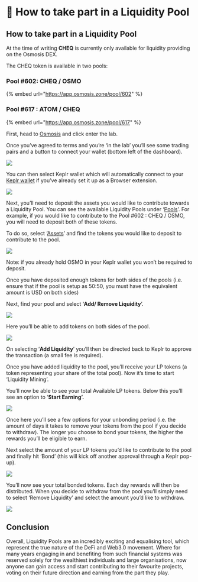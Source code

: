 # 🚰 How to take part in a Liquidity Pool

## How to take part in a Liquidity Pool

At the time of writing **CHEQ** is currently only available for liquidity providing on the Osmosis DEX.

The CHEQ token is available in two pools:&#x20;

### Pool #602: CHEQ / OSMO

{% embed url="https://app.osmosis.zone/pool/602" %}

### Pool #617 : ATOM / CHEQ

{% embed url="https://app.osmosis.zone/pool/617" %}

First, head to [Osmosis](https://osmosis.zone/) and click enter the lab.&#x20;

Once you’ve agreed to terms and you’re ‘in the lab’ you’ll see some trading pairs and a button to connect your wallet (bottom left of the dashboard).

![](https://lh4.googleusercontent.com/C-suhydsNbEE-oHTBjqtJST9saMu\_obvTUWv9oyiLtW-BDYjG8RmDU\_yNNVNjbH6oVpNHKdWN535umExpeL3FzilA6AA\_\_Sy1aRH5v8Zx9QrlUoC0FYeFJh3Xe9THDpeC1vQrKve)

You can then select Keplr wallet which will automatically connect to your [Keplr wallet](https://blog.cheqd.io/were-launching-the-cheq-token-very-soon-here-s-how-you-can-get-ready-8fc6a7833fbb) if you’ve already set it up as a Browser extension.

![](https://lh3.googleusercontent.com/Txks4nFXeKEKVLfuJrKRP29EEpHkSRDdo3-ETYjMIqmep2PhIPo8U6XfV4NBG9RsUm6CrRCoMFedA9wkAvkzZrnnPL59so62uBmIwKu0nDuKRlKjW-pxtJLYjU8MEKYxtmlIEBHa)

Next, you’ll need to deposit the assets you would like to contribute towards a Liquidity Pool. You can see the available Liquidity Pools under ‘[Pools](https://app.osmosis.zone/pools)’. For example, if you would like to contribute to the Pool #602 : CHEQ / OSMO, you will need to deposit both of these tokens.

To do so, select ‘[Assets](https://app.osmosis.zone/assets)’ and find the tokens you would like to deposit to contribute to the pool.

![](https://lh3.googleusercontent.com/Q3aSC21DyTtcDx-8KCZxdo0Xgws2NmWNpEy5qqXwAIoFtH8e4A9ev4otWJ4QHo0ASWPpS1O65yqjhaH8psWJxuVPrMIrzJlmWGt4RosrdLKzjpoRllVyRCXWSBAZ8mc63mtAvj9s)

Note: if you already hold OSMO in your Keplr wallet you won’t be required to deposit.

Once you have deposited enough tokens for both sides of the pools (i.e. ensure that if the pool is setup as 50:50, you must have the equivalent amount is USD on both sides)

Next, find your pool and select ‘**Add/ Remove Liquidity**’.

![](https://lh6.googleusercontent.com/OHBMsmpKPmg6kBt7i6WVcWWH9DDy60QH2mlkQ2OaBSf-de1rqMQQJO-UDkK03HKioCsOHoCU-TnBkQgFmNqaIgIYwiA5SeHRZx3hdELeJzs5A7SORm0w\_lYBWflrpU-tbeqKbgas)

Here you’ll be able to add tokens on both sides of the pool.

![](https://lh6.googleusercontent.com/lI13O2xxtsFe5RdFRiV0z6timTKwpIfprNxd8U8hccGWHwMpjljWZJvyti8OXAsdb4lPp\_oFLc0kgU5WLKaVeInmJc8uLSmC8664flJhb4jjewF9bn032Dfu4wuEDT5RYEZ2edYU)

On selecting ‘**Add Liquidity**’ you’ll then be directed back to Keplr to approve the transaction (a small fee is required).

Once you have added liquidity to the pool, you’ll receive your LP tokens (a token representing your share of the total pool). Now it’s time to start ‘Liquidity Mining’.

You’ll now be able to see your total Available LP tokens. Below this you’ll see an option to ‘**Start Earning’.**

![](https://lh6.googleusercontent.com/OG9qhtKBLbv7r1sI5X5jinXcEH4EragFR2i84zstxzzp9KhtGzRPnVL8Y\_Wj5UUmJdH3Vv900G7GXxD83iZ5mJfiRFN11jEcYMEivwRlLddztmn6a\_BQzTnanNeSUbIKVl6iMEM3)

Once here you’ll see a few options for your unbonding period (i.e. the amount of days it takes to remove your tokens from the pool if you decide to withdraw). The longer you choose to bond your tokens, the higher the rewards you’ll be eligible to earn.

Next select the amount of your LP tokens you’d like to contribute to the pool and finally hit ‘Bond’ (this will kick off another approval through a Keplr pop-up).

![](https://lh3.googleusercontent.com/aS5t1X5CbCVFcooH-quI8-gueQQa4vASKOWcCgXjk\_C2AXcFVZ2-LxoHyaZb4wjznNMQ8xsex589f1VsbwXcaQ1pvOvuxC5W2-Hi0B7ZGu9SfxteSZTbg-P0jZu9zHRjlZ2ZuV5B)

You’ll now see your total bonded tokens. Each day rewards will then be distributed. When you decide to withdraw from the pool you’ll simply need to select ‘Remove Liquidity’ and select the amount you’d like to withdraw.

![](https://lh5.googleusercontent.com/y2dDpWFBmT1gv82e8eaHWkRnMR\_prevuywiJQ3X23rRLpfwwjUiUSsaoO9dOivO02bU\_iCjS24-ID-z1QuX91-4tFsUPl-Uz28kguOD6oYXuGLSB5ZrwDQgXj7L7c9zmGqJqZuAJ)

## Conclusion&#x20;

Overall, Liquidity Pools are an incredibly exciting and equalising tool, which represent the true nature of the DeFi and Web3.0 movement. Where for many years engaging in and benefiting from such financial systems was reserved solely for the wealthiest individuals and large organisations, now anyone can gain access and start contributing to their favourite projects, voting on their future direction and earning from the part they play.
